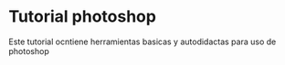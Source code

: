 # Tutorial photoshop
 Este tutorial ocntiene herramientas basicas y autodidactas para uso de photoshop
